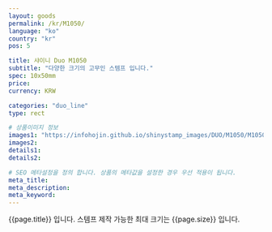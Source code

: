 ```yaml
---
layout: goods
permalink: /kr/M1050/
language: "ko"
country: "kr"
pos: 5

title: 샤이니 Duo M1050
subtitle: "다양한 크기의 고무인 스템프 입니다."
spec: 10x50mm
price:
currency: KRW

categories: "duo_line"
type: rect

# 상품이미지 정보
images1: "https://infohojin.github.io/shinystamp_images/DUO/M1050/M1050_1.jpg"
images2:
details1:
details2:    

# SEO 메타설정을 정의 합니다. 상품의 메타값을 설정한 경우 우선 적용이 됩니다.
meta_title: 
meta_description:
meta_keyword:
---
```


{{page.title}} 입니다. 스템프 제작 가능한 최대 크기는 {{page.size}} 입니다.